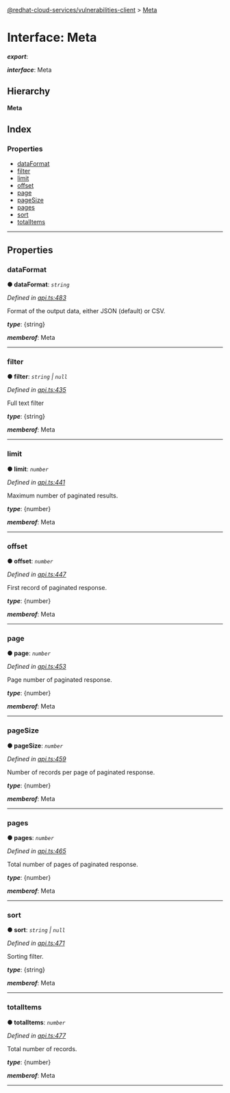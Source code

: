 [@redhat-cloud-services/vulnerabilities-client](../README.md) > [Meta](../interfaces/meta.md)

# Interface: Meta

*__export__*: 

*__interface__*: Meta

## Hierarchy

**Meta**

## Index

### Properties

* [dataFormat](meta.md#dataformat)
* [filter](meta.md#filter)
* [limit](meta.md#limit)
* [offset](meta.md#offset)
* [page](meta.md#page)
* [pageSize](meta.md#pagesize)
* [pages](meta.md#pages)
* [sort](meta.md#sort)
* [totalItems](meta.md#totalitems)

---

## Properties

<a id="dataformat"></a>

###  dataFormat

**● dataFormat**: *`string`*

*Defined in [api.ts:483](https://github.com/RedHatInsights/javascript-clients/blob/master/packages/vulnerabilities/git-api/api.ts#L483)*

Format of the output data, either JSON (default) or CSV.

*__type__*: {string}

*__memberof__*: Meta

___
<a id="filter"></a>

###  filter

**● filter**: *`string` \| `null`*

*Defined in [api.ts:435](https://github.com/RedHatInsights/javascript-clients/blob/master/packages/vulnerabilities/git-api/api.ts#L435)*

Full text filter

*__type__*: {string}

*__memberof__*: Meta

___
<a id="limit"></a>

###  limit

**● limit**: *`number`*

*Defined in [api.ts:441](https://github.com/RedHatInsights/javascript-clients/blob/master/packages/vulnerabilities/git-api/api.ts#L441)*

Maximum number of paginated results.

*__type__*: {number}

*__memberof__*: Meta

___
<a id="offset"></a>

###  offset

**● offset**: *`number`*

*Defined in [api.ts:447](https://github.com/RedHatInsights/javascript-clients/blob/master/packages/vulnerabilities/git-api/api.ts#L447)*

First record of paginated response.

*__type__*: {number}

*__memberof__*: Meta

___
<a id="page"></a>

###  page

**● page**: *`number`*

*Defined in [api.ts:453](https://github.com/RedHatInsights/javascript-clients/blob/master/packages/vulnerabilities/git-api/api.ts#L453)*

Page number of paginated response.

*__type__*: {number}

*__memberof__*: Meta

___
<a id="pagesize"></a>

###  pageSize

**● pageSize**: *`number`*

*Defined in [api.ts:459](https://github.com/RedHatInsights/javascript-clients/blob/master/packages/vulnerabilities/git-api/api.ts#L459)*

Number of records per page of paginated response.

*__type__*: {number}

*__memberof__*: Meta

___
<a id="pages"></a>

###  pages

**● pages**: *`number`*

*Defined in [api.ts:465](https://github.com/RedHatInsights/javascript-clients/blob/master/packages/vulnerabilities/git-api/api.ts#L465)*

Total number of pages of paginated response.

*__type__*: {number}

*__memberof__*: Meta

___
<a id="sort"></a>

###  sort

**● sort**: *`string` \| `null`*

*Defined in [api.ts:471](https://github.com/RedHatInsights/javascript-clients/blob/master/packages/vulnerabilities/git-api/api.ts#L471)*

Sorting filter.

*__type__*: {string}

*__memberof__*: Meta

___
<a id="totalitems"></a>

###  totalItems

**● totalItems**: *`number`*

*Defined in [api.ts:477](https://github.com/RedHatInsights/javascript-clients/blob/master/packages/vulnerabilities/git-api/api.ts#L477)*

Total number of records.

*__type__*: {number}

*__memberof__*: Meta

___

